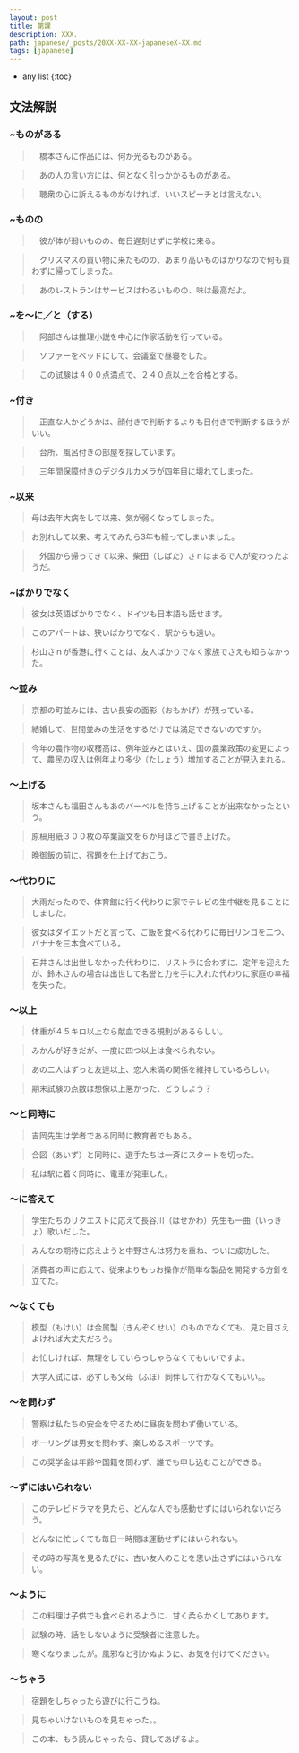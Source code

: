 ```yaml
---
layout: post
title: 第課
description: XXX.
path: japanese/_posts/20XX-XX-XX-japaneseX-XX.md
tags: [japanese]
---
```


* any list
{:toc}

## 文法解説

### ~ものがある

>　橋本さんに作品には、何か光るものがある。

>　あの人の言い方には、何となく引っかかるものがある。

>　聴衆の心に訴えるものがなければ、いいスピーチとは言えない。

### ~ものの

>　彼が体が弱いものの、毎日遅刻せずに学校に来る。

>　クリスマスの買い物に来たものの、あまり高いものばかりなので何も買わずに帰ってしまった。

>　あのレストランはサービスはわるいものの、味は最高だよ。

### ~を～に／と（する）

>　阿部さんは推理小説を中心に作家活動を行っている。

>　ソファーをベッドにして、会議室で昼寝をした。

>　この試験は４００点満点で、２４０点以上を合格とする。




### ~付き

>　正直な人かどうかは、顔付きで判断するよりも目付きで判断するほうがいい。

>　台所、風呂付きの部屋を探しています。

>　三年間保障付きのデジタルカメラが四年目に壊れてしまった。

### ~以来

> 母は去年大病をして以来、気が弱くなってしまった。

> お別れして以来、考えてみたら3年も経ってしまいました。

>　外国から帰ってきて以来、柴田（しばた）さｎはまるで人が変わったようだ。


### ~ばかりでなく

> 彼女は英語ばかりでなく、ドイツも日本語も話せます。

> このアパートは、狭いばかりでなく、駅からも遠い。

> 杉山さｎが香港に行くことは、友人ばかりでなく家族でさえも知らなかった。


### ～並み

> 京都の町並みには、古い長安の面影（おもかげ）が残っている。

> 結婚して、世間並みの生活をするだけでは満足できないのですか。

> 今年の農作物の収穫高は、例年並みとはいえ、国の農業政策の変更によって、農民の収入は例年より多少（たしょう）増加することが見込まれる。

### ～上げる

> 坂本さんも福田さんもあのバーベルを持ち上げることが出来なかったという。

> 原稿用紙３００枚の卒業論文を６か月ほどで書き上げた。

> 晩御飯の前に、宿題を仕上げておこう。


### ～代わりに

> 大雨だったので、体育館に行く代わりに家でテレビの生中継を見ることにしました。

> 彼女はダイエットだと言って、ご飯を食べる代わりに毎日リンゴを二つ、バナナを三本食べている。

> 石井さんは出世しなかった代わりに、リストラに合わずに、定年を迎えたが、鈴木さんの場合は出世して名誉と力を手に入れた代わりに家庭の幸福を失った。

### ～以上

> 体重が４５キロ以上なら献血できる規則があるらしい。

> みかんが好きだが、一度に四つ以上は食べられない。

> あの二人はずっと友達以上、恋人未満の関係を維持しているらしい。

> 期末試験の点数は想像以上悪かった、どうしよう？

### ～と同時に

> 吉岡先生は学者である同時に教育者でもある。

> 合図（あいず）と同時に、選手たちは一斉にスタートを切った。

> 私は駅に着く同時に、電車が発車した。

### ～に答えて

> 学生たちのリクエストに応えて長谷川（はせかわ）先生も一曲（いっきょ）歌いだした。

> みんなの期待に応えようと中野さんは努力を重ね、ついに成功した。

> 消費者の声に応えて、従来よりもっお操作が簡単な製品を開発する方針を立てた。

### ～なくても

> 模型（もけい）は金属製（きんぞくせい）のものでなくても、見た目さえよければ大丈夫だろう。

> お忙しければ、無理をしていらっしゃらなくてもいいですよ。

> 大学入試には、必ずしも父母（ふぼ）同伴して行かなくてもいい。。


### ～を問わず

> 警察は私たちの安全を守るために昼夜を問わず働いている。

> ボーリングは男女を問わず、楽しめるスポーツです。

> この奨学金は年齢や国籍を問わず、誰でも申し込むことができる。

### ～ずにはいられない

> このテレビドラマを見たら、どんな人でも感動せずにはいられないだろう。

> どんなに忙しくても毎日一時間は運動せずにはいられない。

> その時の写真を見るたびに、古い友人のことを思い出さずにはいられない。

### ～ように

> この料理は子供でも食べられるように、甘く柔らかくしてあります。

> 試験の時、話をしないように受験者に注意した。

> 寒くなりましたが。風邪など引かぬように、お気を付けてください。





### ～ちゃう

> 宿題をしちゃったら遊びに行こうね。

> 見ちゃいけないものを見ちゃった。。

> この本、もう読んじゃったら、貸してあげるよ。
